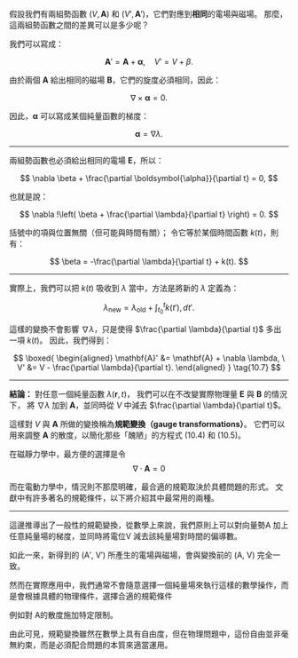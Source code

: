 

假設我們有兩組勢函數 $(V, \mathbf{A})$ 和 $(V', \mathbf{A}')$，它們對應到**相同**的電場與磁場。
那麼，這兩組勢函數之間的差異可以是多少呢？

我們可以寫成：

$$
\mathbf{A}' = \mathbf{A} + \boldsymbol{\alpha}, \quad V' = V + \beta.
$$

由於兩個 $\mathbf{A}$ 給出相同的磁場 $\mathbf{B}$，它們的旋度必須相同，因此：

$$
\nabla \times \boldsymbol{\alpha} = 0.
$$

因此，$\boldsymbol{\alpha}$ 可以寫成某個純量函數的梯度：

$$
\boldsymbol{\alpha} = \nabla \lambda.
$$

---

兩組勢函數也必須給出相同的電場 $\mathbf{E}$，所以：

$$
\nabla \beta + \frac{\partial \boldsymbol{\alpha}}{\partial t} = 0,
$$

也就是說：

$$
\nabla !\left( \beta + \frac{\partial \lambda}{\partial t} \right) = 0.
$$

括號中的項與位置無關（但可能與時間有關）；
令它等於某個時間函數 $k(t)$，則有：

$$
\beta = -\frac{\partial \lambda}{\partial t} + k(t).
$$

---

實際上，我們可以把 $k(t)$ 吸收到 $\lambda$ 當中，方法是將新的 $\lambda$ 定義為：

$$
\lambda_{\text{new}} = \lambda_{\text{old}} + \int_{t_0}^{t} k(t') , dt'.
$$

這樣的變換不會影響 $\nabla \lambda$，只是使得 $\frac{\partial \lambda}{\partial t}$ 多出一項 $k(t)$。
因此，我們得到：

$$
\boxed{
\begin{aligned}
\mathbf{A}' &= \mathbf{A} + \nabla \lambda, \
V' &= V - \frac{\partial \lambda}{\partial t}.
\end{aligned}
}
\tag{10.7}
$$

---

**結論：**
對任意一個純量函數 $\lambda(\mathbf{r}, t)$，
我們可以在不改變實際物理量 $\mathbf{E}$ 與 $\mathbf{B}$ 的情況下，
將 $\nabla \lambda$ 加到 $\mathbf{A}$，並同時從 $V$ 中減去 $\frac{\partial \lambda}{\partial t}$。

這樣對 $V$ 與 $\mathbf{A}$ 所做的變換稱為**規範變換（gauge transformations）**。
它們可以用來調整 $\mathbf{A}$ 的散度，以簡化那些「醜陋」的方程式 (10.4) 和 (10.5)。

在磁靜力學中，最方便的選擇是令
$$
\nabla \cdot \mathbf{A} = 0
$$

而在電動力學中，情況則不那麼明確，最合適的規範取決於具體問題的形式。
文獻中有許多著名的規範條件，以下將介紹其中最常用的兩種。

---

這邊推導出了一般性的規範變換，從數學上來說，我們原則上可以對向量勢A 加上任意純量場的梯度，並同時將電位V 減去該純量場對時間的偏導數。

如此一來，新得到的 (A′, V′) 所產生的電場與磁場，會與變換前的 (A, V) 完全一致。

然而在實際應用中，我們通常不會隨意選擇一個純量場來執行這樣的數學操作，而是會根據具體的物理條件，選擇合適的規範條件

例如對 A的散度施加特定限制。

由此可見，規範變換雖然在數學上具有自由度，但在物理問題中，這份自由並非毫無約束，而是必須配合問題的本質來適當運用。
